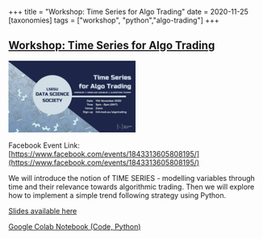 +++
title = "Workshop: Time Series for Algo Trading"
date = 2020-11-25
[taxonomies]
tags = ["workshop", "python","algo-trading"]
+++

## [Workshop: Time Series for Algo Trading](https://www.facebook.com/events/1843313605808195/)

<img src = "/2020/event-banners/algo-trading.jpg" height=20% width=50%> 

Facebook Event Link: [https://www.facebook.com/events/1843313605808195/](https://www.facebook.com/events/1843313605808195/)

We will introduce the notion of TIME SERIES - modelling variables through time and their relevance towards algorithmic trading. Then we will explore how to implement a simple trend following strategy using Python.

[Slides available here](https://docs.google.com/presentation/d/1UZV77AxFVIpwQAH0Z_XgZJVqsTYi7Kx2dboqwUvWR2Q/edit?usp=sharing)

[Google Colab Notebook (Code, Python)](https://colab.research.google.com/drive/1zidwXb9U2yoFJBfXQAwXnBvyG8U3REBg)



